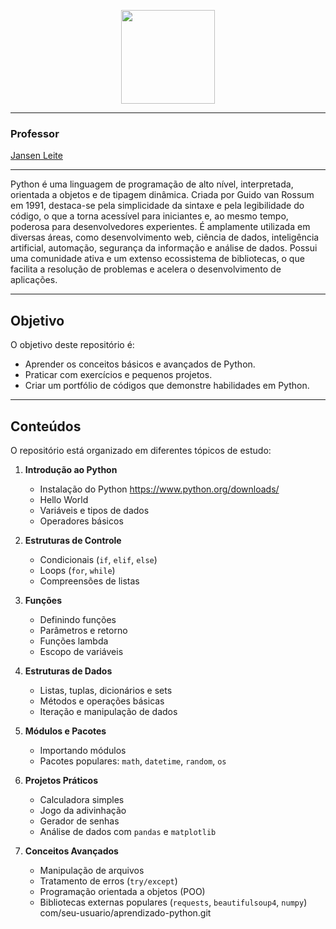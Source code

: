 <p align="center">
  <img src="https://www.python.org/static/community_logos/python-logo.png" width="150">
</p>


---

### Professor
[Jansen Leite](https://github.com/JansenLeite)

----

Python é uma linguagem de programação de alto nível, interpretada, orientada a objetos e de tipagem dinâmica. Criada por Guido van Rossum em 1991, destaca-se pela simplicidade da sintaxe e pela legibilidade do código, o que a torna acessível para iniciantes e, ao mesmo tempo, poderosa para desenvolvedores experientes.
É amplamente utilizada em diversas áreas, como desenvolvimento web, ciência de dados, inteligência artificial, automação, segurança da informação e análise de dados. Possui uma comunidade ativa e um extenso ecossistema de bibliotecas, o que facilita a resolução de problemas e acelera o desenvolvimento de aplicações.

---
##  Objetivo
O objetivo deste repositório é:
- Aprender os conceitos básicos e avançados de Python.
- Praticar com exercícios e pequenos projetos.
- Criar um portfólio de códigos que demonstre habilidades em Python.

---

##  Conteúdos

O repositório está organizado em diferentes tópicos de estudo:

1. **Introdução ao Python**
   - Instalação do Python https://www.python.org/downloads/
   - Hello World
   - Variáveis e tipos de dados
   - Operadores básicos

2. **Estruturas de Controle**
   - Condicionais (`if`, `elif`, `else`)
   - Loops (`for`, `while`)
   - Compreensões de listas

3. **Funções**
   - Definindo funções
   - Parâmetros e retorno
   - Funções lambda
   - Escopo de variáveis

4. **Estruturas de Dados**
   - Listas, tuplas, dicionários e sets
   - Métodos e operações básicas
   - Iteração e manipulação de dados

5. **Módulos e Pacotes**
   - Importando módulos
   - Pacotes populares: `math`, `datetime`, `random`, `os`

6. **Projetos Práticos**
   - Calculadora simples
   - Jogo da adivinhação
   - Gerador de senhas
   - Análise de dados com `pandas` e `matplotlib`

7. **Conceitos Avançados**
   - Manipulação de arquivos
   - Tratamento de erros (`try/except`)
   - Programação orientada a objetos (POO)
   - Bibliotecas externas populares (`requests`, `beautifulsoup4`, `numpy`)
com/seu-usuario/aprendizado-python.git

